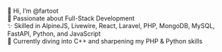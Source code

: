 👋 Hi, I’m @fartoot  
👀 Passionate about Full-Stack Development  
✨ Skilled in AlpineJS, Livewire, React, Laravel, PHP, MongoDB, MySQL, FastAPI, Python, and JavaScript  
🌱 Currently diving into C++ and sharpening my PHP & Python skills
